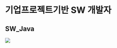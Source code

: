 # 기업프로젝트기반 SW 개발자
## SW_Java

<img src="https://img.shields.io/badge/JAVA-F05138?style=flat-square&logo=Java&logoColor=white"/></a> 
